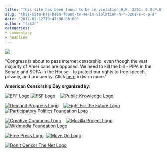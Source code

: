 ```yaml
---
title: "This site has been found to be in violation H.R. 3261, S.O.P.A"
slug: "this-site-has-been-found-to-be-in-violation-h-r-3261-s-o-p-a"
date: "2012-01-12T10:47:06-06:00"
author: "fak3r"
categories:
- commentary
- headline
---
```


[![](https://fak3r.com/wp-content/blogs.dir/12/files/sopa-logo.jpg)](http://fak3r.com/2012/01/12/this-site-has-been-found-to-be-in-violation-h-r-3261-s-o-p-a/sopa-logo/)


"Congress is about to pass internet censorship, even though the vast majority of Americans are opposed. We need to kill the bill - PIPA in the Senate and SOPA in the House - to protect our rights to free speech, privacy, and prosperity. Click [here](http://americancensorship.org/infographic.html) to learn more."


**American Censorship Day organized by**:




[![EFF Logo](http://americancensorship.org/images/logo-eff.png)](http://eff.org) [![FSF Logo](http://americancensorship.org/images/logo-fsf.png)](http://fsf.org)    [![Public Knowledge Logo](http://americancensorship.org/images/logo-public-knowledge.png)](http://publicknowledge.org)




[![Demand Progress Logo](http://americancensorship.org/images/logo-demand-progress.png)](http://demandprogress.org)    [![Fight For the Future Logo](http://americancensorship.org/images/logo-fftf.png)](http://fightforthefuture.org)    [![Participatory Politics Foundation Logo](http://americancensorship.org/images/logo-ppf.png)](http://participatorypolitics.org)




[![Creative Commons Logo](http://americancensorship.org/images/logo-cc.png)](http://creativecommons.org)    [![Mozilla Project Logo](http://americancensorship.org/images/mozilla.png)](http://www.mozilla.org/)[![Wikimedia Foundation Logo](http://americancensorship.org/images/wikimediafoundation.png)](http://wikimediafoundation.org)




[![Free Press Logo](http://americancensorship.org/images/freepress.png)](http://www.freepress.net/)  [![Move On Logo](http://americancensorship.org/images/moveon.png)](http://www.moveon.org/)




[![Don't Censor The Net Logo](http://americancensorship.org/images/dontcensorthenet.jpg)
](http://www.dontcensorthenet.com/)
